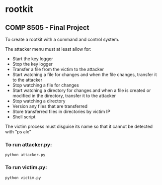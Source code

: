 # rootkit

## COMP 8505 - Final Project

To create a rootkit with a command and control system.

The attacker menu must at least allow for:
- Start the key logger
- Stop the key logger
- Transfer a file from the victim to the attacker
- Start watching a file for changes and when the file changes, transfer it to the attacker
- Stop watching a file for changes
- Start watching a directory for changes and when a file is created or modified in the directory, transfer it to the attacker
- Stop watching a directory
- Version any files that are transferred
- Store transferred files in directories by victim IP
- Shell script

The victim process must disguise its name so that it cannot be detected with "ps alx"

### To run attacker.py:

```python attacker.py```

### To run victim.py:

```python victim.py```
